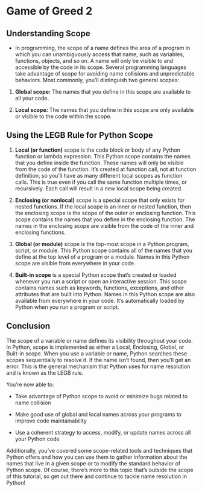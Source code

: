 # Game of Greed 2

## Understanding Scope

* In programming, the scope of a name defines the area of a program in which you can unambiguously access that name, such as variables, functions, objects, and so on. A name will only be visible to and accessible by the code in its scope. Several programming languages take advantage of scope for avoiding name collisions and unpredictable behaviors. Most commonly, you’ll distinguish two general scopes:

1. **Global scope:** The names that you define in this scope are available to all your code.

2. **Local scope:** The names that you define in this scope are only available or visible to the code within the scope.

## Using the LEGB Rule for Python Scope

1. **Local (or function)** scope is the code block or body of any Python function or lambda expression. This Python scope contains the names that you define inside the function. These names will only be visible from the code of the function. It’s created at function call, not at function definition, so you’ll have as many different local scopes as function calls. This is true even if you call the same function multiple times, or recursively. Each call will result in a new local scope being created.

2. **Enclosing (or nonlocal)** scope is a special scope that only exists for nested functions. If the local scope is an inner or nested function, then the enclosing scope is the scope of the outer or enclosing function. This scope contains the names that you define in the enclosing function. The names in the enclosing scope are visible from the code of the inner and enclosing functions.

3. **Global (or module)** scope is the top-most scope in a Python program, script, or module. This Python scope contains all of the names that you define at the top level of a program or a module. Names in this Python scope are visible from everywhere in your code.

4. **Built-in scope** is a special Python scope that’s created or loaded whenever you run a script or open an interactive session. This scope contains names such as keywords, functions, exceptions, and other attributes that are built into Python. Names in this Python scope are also available from everywhere in your code. It’s automatically loaded by Python when you run a program or script.

## Conclusion

The scope of a variable or name defines its visibility throughout your code. In Python, scope is implemented as either a Local, Enclosing, Global, or Built-in scope. When you use a variable or name, Python searches these scopes sequentially to resolve it. If the name isn’t found, then you’ll get an error. This is the general mechanism that Python uses for name resolution and is known as the LEGB rule.

You’re now able to:

- Take advantage of Python scope to avoid or minimize bugs related to name collision

- Make good use of global and local names across your programs to improve code maintainability

- Use a coherent strategy to access, modify, or update names across all your Python code

Additionally, you’ve covered some scope-related tools and techniques that Python offers and how you can use them to gather information about the names that live in a given scope or to modify the standard behavior of Python scope. Of course, there’s more to this topic that’s outside the scope of this tutorial, so get out there and continue to tackle name resolution in Python!